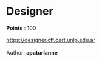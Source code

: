 # Designer
**Points** : 100

https://designer.ctf.cert.unlp.edu.ar <br><br>Author: <b>apaturlanne</b>

